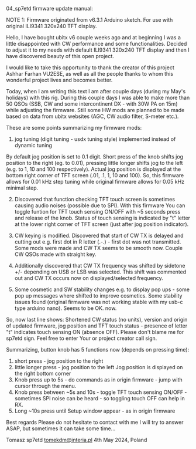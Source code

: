 04_sp7etd firmware update manual:

NOTE 1: Firmware originated from v6.3.1 Arduino sketch. For use with original ILI9341 320x240 TFT display.

Hello, I have bought ubitx v6 couple weeks ago and at beginning I was a little disappointed with CW performance and some functionalities. Decided to adjust it to my needs with default ILI9341 320x240 TFT display and then I have discovered beauty of this open project.

I would like to take this opportunity to thank the creator of this project Ashhar Farhan VU2ESE, as well as all the people thanks to whom this wonderful project lives and becomes better.

Today, when I am writing this text I am after couple days (during my May's holidays) with this rig. During this couple days I was able to make more than 50 QSOs (SSB, CW and some intercontinent DX - with 30W PA on 15m) while adjusting the firmware. Still some HW mods are planned to be made based on data from ubitx websites (AGC, CW audio filter, S-meter etc.).

These are some points summarizing my firmware mods:

1. jog tuning (digit tuning - usdx tuning style) implemented instead of dynamic tuning

By default jog position is set to 0.1 digit. Short press of the knob shifts jog position to the right (eg. to 0.01), pressing little longer shifts jog to the left (e.g. to 1, 10 and 100 respectively). Actual jog position is displayed at the bottom right corner of TFT screen (.01, .1, 1, 10 and 100). So, this firmware allows for 0.01 kHz step tuning while original firmware allows for 0.05 kHz minimal step.

2.  Discovered that function checking TFT touch screen is sometimes causing audio noises (possible due to SPI). With this firmware You can toggle funtion for TFT touch sensing ON/OFF with ~5 seconds press and release of the knob. Status of touch sensing is indicated by "t" letter at the lower right corner of TFT screen (just after jog position indicator).

3.  CW keying is modified. Discovered that start of CW TX is delayed and cutting out e.g. first dot in R letter (.-.) - first dot was not transmitted. Some mods were made and CW TX seems to be smooth now. Couple CW QSOs made with straight key.

4.  Additionally discovered that CW TX frequency was shifted by sidetone +/- depending on USB or LSB was selected. This shift was commented out and CW TX occurs now on displayed/selected frequency.

5.  Some cosmetic and SW stability changes e.g. to display pop ups - some pop up messages where shifted to improve cosmetics. Some stability issues found (original firmware was not working stable with my usb-c type arduino nano). Seems to be OK. now.

So, now last line shows: Shortened CW status (no units), version and origin of updated firmware, jog position and TFT touch status - presence of letter "t" indicates touch sensing ON (absence OFF). Please don't blame me for sp7etd sign. Feel free to enter Your or project creator call sign.

Summarizing, button knob has 5 functions now (depends on pressing time):

1) short press - jog position to the right
2)  little longer press - jog position to the left Jog position is displayed on the right bottom corner
3)  Knob press up to 5s - do commands as in origin firmware - jump with cursor through the menu.
4)  Knob press between ~5s and 10s - toggle TFT touch sensing ON/OFF - sometimes SPI noise can be heard - so toggling touch OFF can help in RX.
5)  Long ~10s press until Setup window appear - as in origin firmware

Best regards 
Please do not hesitate to contact with me 
I will try to answer ASAP, but sometimes it can take some time...

Tomasz 
sp7etd 
tomekdm@interia.pl 
4th May 2024, Poland
